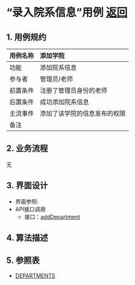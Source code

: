 # “录入院系信息”用例 [返回](../README.md)

## 1. 用例规约

|用例名称|添加学院|
|-------|:-------------|
|功能|添加院系信息|
|参与者|管理员/老师|
|前置条件| 注册了管理员身份的老师|
|后置条件|成功添加院系信息|
|主流事件|添加了该学院的信息发布的权限 |
|备注| |

## 2. 业务流程
无

## 3. 界面设计
- 界面参照:
- API接口调用
    - 接口：[addDepartment](../inf/addDepartment.md)
    
## 4. 算法描述 

    
## 5. 参照表
- [DEPARTMENTS](../DatabaseDesign.md/#DEPARTMENTS)